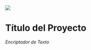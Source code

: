    <img src="https://img.shields.io/badge/STATUS-EN%20DESAROLLO-green">

# Título del Proyecto

_Encriptador de Texto_
